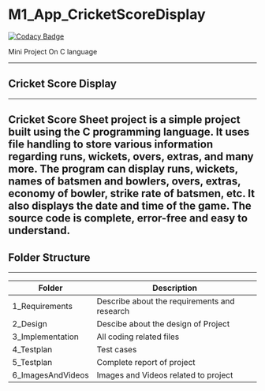 # M1_App_CricketScoreDisplay

[![Codacy Badge](https://api.codacy.com/project/badge/Grade/8a7fe5f7bd1b4a2d9c23281eee906a35)](https://app.codacy.com/gh/cyberlala/M1_App_CricketScoreDisplay?utm_source=github.com&utm_medium=referral&utm_content=cyberlala/M1_App_CricketScoreDisplay&utm_campaign=Badge_Grade_Settings)

Mini Project On C language 



---

## Cricket Score Display

---

Cricket Score Sheet project is a simple project built using the C programming language. It uses file handling to store various information regarding runs, wickets, overs, extras, and many more. The program can display runs, wickets, names of batsmen and bowlers, overs, extras, economy of bowler, strike rate of batsmen, etc. It also displays the date and time of the game. The source code is complete, error-free and easy to understand.
---

## Folder Structure

---

| Folder            | Description                                  |
| ----------------- | -------------------------------------------- |
| 1_Requirements    | Describe about the requirements and research |
| 2_Design          | Descibe about the design of Project          |
| 3_Implementation  | All coding related files                     |
| 4_Testplan        | Test cases                                   |
| 5_Testplan        | Complete report of project                   |
| 6_ImagesAndVideos | Images and Videos related to project         |

